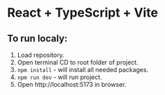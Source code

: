 # React + TypeScript + Vite

## To run localy:

1. Load repository.
2. Open terminal CD to root folder of project.
3. `npm install` - will install all needed packages.
4. `npm run dev` - will run project.
5. Open http://localhost:5173 in browser.
